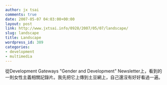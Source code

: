 ```yaml
---
author: jx tsai
comments: true
date: 2007-05-07 04:03:00+00:00
layout: post
link: http://www.jxtsai.info/0928/2007/05/07/landscape/
slug: landscape
title: Landscape
wordpress_id: 389
categories:
- development
- multimedia
---
```


從Development Gateways "Gender and Development" Newsletter上，看到的一則女性主義相關記錄片。我先把它上傳到土豆網上，自己還沒有好好看過一遍。  
  

